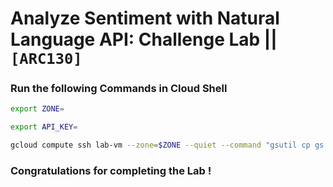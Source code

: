 # Analyze Sentiment with Natural Language API: Challenge Lab || `[ARC130]`

### Run the following Commands in Cloud Shell

```bash
export ZONE=
```

```bash
export API_KEY=
```

```bash
gcloud compute ssh lab-vm --zone=$ZONE --quiet --command "gsutil cp gs://cloudhustlers/arc130.sh" .
```

### Congratulations for completing the Lab !